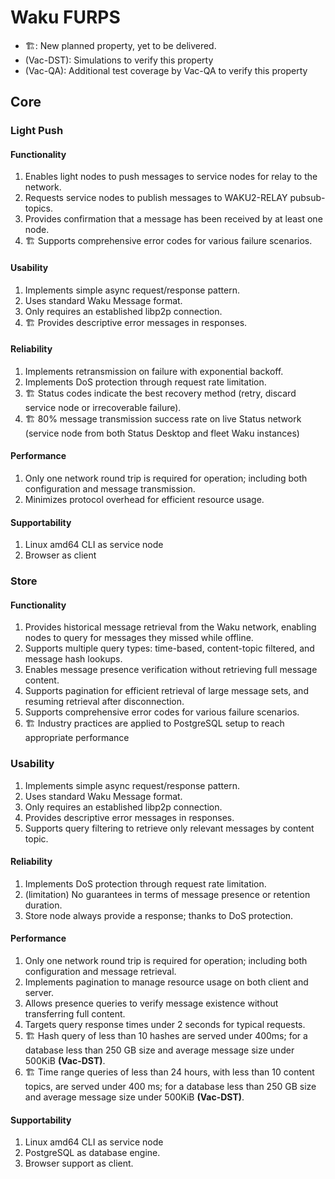 # Waku FURPS

- 🏗️: New planned property, yet to be delivered.
- (Vac-DST): Simulations to verify this property
- (Vac-QA): Additional test coverage by Vac-QA to verify this property

## Core

### Light Push

#### Functionality

1. Enables light nodes to push messages to service nodes for relay to the network.
2. Requests service nodes to publish messages to WAKU2-RELAY pubsub-topics.
3. Provides confirmation that a message has been received by at least one node.
4. 🏗️ Supports comprehensive error codes for various failure scenarios.

#### Usability

1. Implements simple async request/response pattern.
2. Uses standard Waku Message format.
3. Only requires an established libp2p connection.
4. 🏗️ Provides descriptive error messages in responses.

#### Reliability

1. Implements retransmission on failure with exponential backoff.
2. Implements DoS protection through request rate limitation.
3. 🏗️ Status codes indicate the best recovery method (retry, discard service node or irrecoverable failure).
4. 🏗️ 80% message transmission success rate on live Status network (service node from both Status Desktop and fleet Waku instances)
 
#### Performance

1. Only one network round trip is required for operation; including both configuration and message transmission.
2. Minimizes protocol overhead for efficient resource usage.

#### Supportability

1. Linux amd64 CLI as service node
2. Browser as client

### Store

#### Functionality

1. Provides historical message retrieval from the Waku network, enabling nodes to query for messages they missed while offline.
2. Supports multiple query types: time-based, content-topic filtered, and message hash lookups.
3. Enables message presence verification without retrieving full message content.
4. Supports pagination for efficient retrieval of large message sets, and resuming retrieval after disconnection.
5. Supports comprehensive error codes for various failure scenarios.
6. 🏗️ Industry practices are applied to PostgreSQL setup to reach appropriate performance

### Usability

1. Implements simple async request/response pattern.
2. Uses standard Waku Message format.
3. Only requires an established libp2p connection.
4. Provides descriptive error messages in responses.
5. Supports query filtering to retrieve only relevant messages by content topic.

#### Reliability

1. Implements DoS protection through request rate limitation.
2. (limitation) No guarantees in terms of message presence or retention duration.
3. Store node always provide a response; thanks to DoS protection.

#### Performance

1. Only one network round trip is required for operation; including both configuration and message retrieval.
2. Implements pagination to manage resource usage on both client and server.
3. Allows presence queries to verify message existence without transferring full content.
4. Targets query response times under 2 seconds for typical requests.
5. 🏗️ Hash query of less than 10 hashes are served under 400ms; for a database less than 250 GB size and average message size under 500KiB **(Vac-DST)**.
6. 🏗️ Time range queries of less than 24 hours, with less than 10 content topics, are served under 400 ms; for a database less than 250 GB size and average message size under 500KiB **(Vac-DST)**.

#### Supportability

1. Linux amd64 CLI as service node
2. PostgreSQL as database engine.
3. Browser support as client.